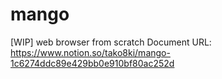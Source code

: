 # mango
[WIP] web browser from scratch
Document URL: https://www.notion.so/tako8ki/mango-1c6274ddc89e429bb0e910bf80ac252d
